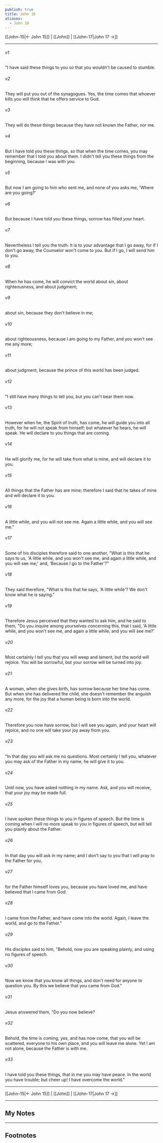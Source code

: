 ```yaml
---
publish: true
title: John 16
aliases:
  - John 16
---
```


[[John-15|← John 15]] | [[John]] | [[John-17|John 17 →]]
***



###### v1 
"I have said these things to you so that you wouldn't be caused to stumble. 

###### v2 
They will put you out of the synagogues. Yes, the time comes that whoever kills you will think that he offers service to God. 

###### v3 
They will do these things because they have not known the Father, nor me. 

###### v4 
But I have told you these things, so that when the time comes, you may remember that I told you about them. I didn't tell you these things from the beginning, because I was with you. 

###### v5 
But now I am going to him who sent me, and none of you asks me, 'Where are you going?' 

###### v6 
But because I have told you these things, sorrow has filled your heart. 

###### v7 
Nevertheless I tell you the truth: It is to your advantage that I go away, for if I don't go away, the Counselor won't come to you. But if I go, I will send him to you. 

###### v8 
When he has come, he will convict the world about sin, about righteousness, and about judgment; 

###### v9 
about sin, because they don't believe in me; 

###### v10 
about righteousness, because I am going to my Father, and you won't see me any more; 

###### v11 
about judgment, because the prince of this world has been judged. 

###### v12 
"I still have many things to tell you, but you can't bear them now. 

###### v13 
However when he, the Spirit of truth, has come, he will guide you into all truth, for he will not speak from himself; but whatever he hears, he will speak. He will declare to you things that are coming. 

###### v14 
He will glorify me, for he will take from what is mine, and will declare it to you. 

###### v15 
All things that the Father has are mine; therefore I said that he takes of mine and will declare it to you. 

###### v16 
A little while, and you will not see me. Again a little while, and you will see me." 

###### v17 
Some of his disciples therefore said to one another, "What is this that he says to us, 'A little while, and you won't see me, and again a little while, and you will see me;' and, 'Because I go to the Father'?" 

###### v18 
They said therefore, "What is this that he says, 'A little while'? We don't know what he is saying." 

###### v19 
Therefore Jesus perceived that they wanted to ask him, and he said to them, "Do you inquire among yourselves concerning this, that I said, 'A little while, and you won't see me, and again a little while, and you will see me?' 

###### v20 
Most certainly I tell you that you will weep and lament, but the world will rejoice. You will be sorrowful, but your sorrow will be turned into joy. 

###### v21 
A woman, when she gives birth, has sorrow because her time has come. But when she has delivered the child, she doesn't remember the anguish any more, for the joy that a human being is born into the world. 

###### v22 
Therefore you now have sorrow, but I will see you again, and your heart will rejoice, and no one will take your joy away from you. 

###### v23 
"In that day you will ask me no questions. Most certainly I tell you, whatever you may ask of the Father in my name, he will give it to you. 

###### v24 
Until now, you have asked nothing in my name. Ask, and you will receive, that your joy may be made full. 

###### v25 
I have spoken these things to you in figures of speech. But the time is coming when I will no more speak to you in figures of speech, but will tell you plainly about the Father. 

###### v26 
In that day you will ask in my name; and I don't say to you that I will pray to the Father for you, 

###### v27 
for the Father himself loves you, because you have loved me, and have believed that I came from God. 

###### v28 
I came from the Father, and have come into the world. Again, I leave the world, and go to the Father." 

###### v29 
His disciples said to him, "Behold, now you are speaking plainly, and using no figures of speech. 

###### v30 
Now we know that you know all things, and don't need for anyone to question you. By this we believe that you came from God." 

###### v31 
Jesus answered them, "Do you now believe? 

###### v32 
Behold, the time is coming, yes, and has now come, that you will be scattered, everyone to his own place, and you will leave me alone. Yet I am not alone, because the Father is with me. 

###### v33 
I have told you these things, that in me you may have peace. In the world you have trouble; but cheer up! I have overcome the world."

***
[[John-15|← John 15]] | [[John]] | [[John-17|John 17 →]]

---
## My Notes

---
## Footnotes